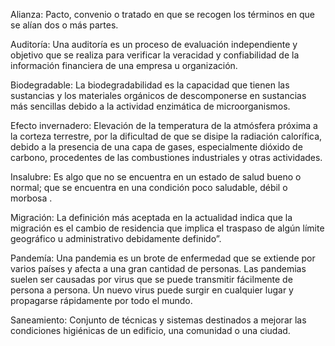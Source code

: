 
Alianza: Pacto, convenio o tratado en que se recogen los términos en que se alían dos o más partes.

Auditoría: Una auditoría es un proceso de evaluación independiente y objetivo que se realiza para verificar la veracidad y confiabilidad de la información financiera de una empresa u organización.

Biodegradable: La biodegradabilidad es la capacidad que tienen las sustancias y los materiales orgánicos de descomponerse en sustancias más sencillas debido a la actividad enzimática de microorganismos.

Efecto invernadero: Elevación de la temperatura de la atmósfera próxima a la corteza terrestre, por la dificultad de que se disipe la radiación calorífica, debido a la presencia de una capa de gases, especialmente dióxido de carbono, procedentes de las combustiones industriales y otras actividades.

Insalubre: Es algo que no se encuentra en un estado de salud bueno o normal; que se encuentra en una condición poco saludable, débil o morbosa .

Migración: La definición más aceptada en la actualidad indica que la migración es el cambio de residencia que implica el traspaso de algún límite geográfico u administrativo debidamente definido”.

Pandemía: Una pandemia es un brote de enfermedad que se extiende por varios países y afecta a una gran cantidad de personas. Las pandemias suelen ser causadas por virus que se puede transmitir fácilmente de persona a persona. Un nuevo virus puede surgir en cualquier lugar y propagarse rápidamente por todo el mundo.

Saneamiento: Conjunto de técnicas y sistemas destinados a mejorar las condiciones higiénicas de un edificio, una comunidad o una ciudad.

